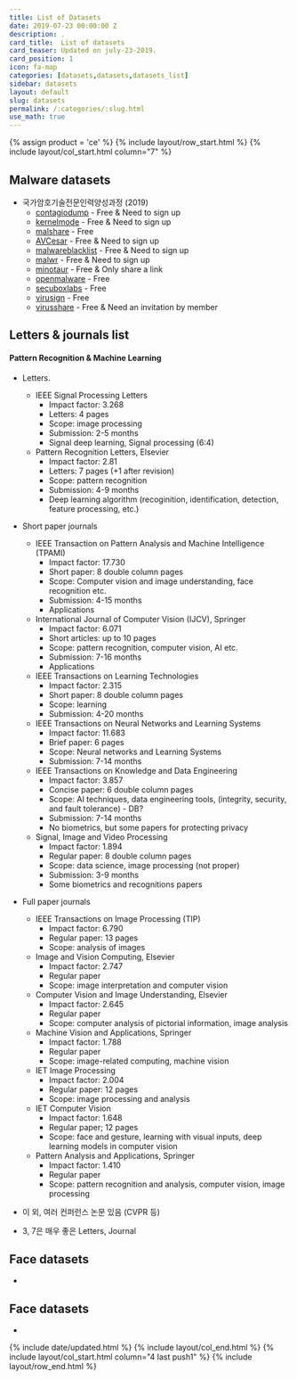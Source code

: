 ```yaml
---
title: List of Datasets
date: 2019-07-23 00:00:00 Z
description: .
card_title:  List of datasets
card_teaser: Updated on july-23-2019.
card_position: 1
icon: fa-map
categories: [datasets,datasets,datasets_list]
sidebar: datasets
layout: default
slug: datasets
permalink: /:categories/:slug.html
use_math: true
---
```


{% assign product = 'ce' %}
{% include layout/row_start.html %}
{% include layout/col_start.html column="7" %}

## Malware datasets
+ 국가암호기술전문인력양성과정 (2019)
  + [contagiodump](http://contagiodump.blogspot.kr/) - Free & Need to sign up
  + [kernelmode](http://www.kernelmode.info/forum/) - Free & Need to sign up
  + [malshare](http://malshare.com/) - Free
  + [AVCesar](https://avcaesar.malware.lu/) - Free & Need to sign up
  + [malwareblacklist](http://www.malwareblacklist.com/) - Free & Need to sign up
  + [malwr](https://malwr.com/) - Free & Need to sign up
  + [minotaur](http://minotauranalysis.com/) - Free & Only share a link
  + [openmalware](http://openmalware.org/) - Free
  + [secuboxlabs](http://secuboxlabs.fr/) - Free
  + [virusign](http://www.virusign.com/) - Free
  + [virusshare](https://virusshare.com/) - Free & Need an invitation by member

## Letters \& journals list
#### Pattern Recognition \& Machine Learning
+ Letters.
	+ IEEE Signal Processing Letters
		+ Impact factor: 3.268
		+ Letters: 4 pages
		+ Scope: image processing
		+ Submission: 2-5 months
		+ Signal deep learning, Signal processing (6:4)
	+ Pattern Recognition Letters, Elsevier
		+ Impact factor: 2.81
		+ Letters: 7 pages (+1 after revision)
		+ Scope: pattern recognition
		+ Submission: 4-9 months
		+ Deep learning algorithm (recoginition, identification, detection, feature processing, etc.)

+ Short paper journals
	+ IEEE Transaction on Pattern Analysis and Machine Intelligence (TPAMI)
		+ Impact factor: 17.730
		+ Short paper: 8 double column pages
		+ Scope: Computer vision and image understanding, face recognition etc.
		+ Submission: 4-15 months
		+ Applications
	+ International Journal of Computer Vision (IJCV), Springer
		+ Impact factor: 6.071
		+ Short articles: up to 10 pages
		+ Scope: pattern recognition, computer vision, AI etc.
		+ Submission: 7-16 months
		+ Applications
	+ IEEE Transactions on Learning Technologies
		+ Impact factor: 2.315
		+ Short paper: 8 double column pages
		+ Scope: learning
		+ Submission: 4-20 months
	+ IEEE Transactions on Neural Networks and Learning Systems
		+ Impact factor: 11.683
		+ Brief paper: 6 pages
		+ Scope: Neural networks and Learning Systems
		+ Submission: 7-14 months
	+ IEEE Transactions on Knowledge and Data Engineering
		+ Impact factor: 3.857
		+ Concise paper: 6 double column pages
		+ Scope: AI techniques, data engineering tools, (integrity, security, and fault tolerance) - DB?
		+ Submission: 7-14 months
		+ No biometrics, but some papers for protecting privacy
	+ Signal, Image and Video Processing
		+ Impact factor: 1.894
		+ Regular paper: 8 double column pages
		+ Scope: data science, image processing (not proper)
		+ Submission: 3-9 months
		+ Some biometrics and recognitions papers

+ Full paper journals
	+ IEEE Transactions on Image Processing (TIP)
		+ Impact factor: 6.790
		+ Regular paper: 13 pages
		+ Scope: analysis of images
	+ Image and Vision Computing, Elsevier
		+ Impact factor: 2.747
		+ Regular paper
		+ Scope: image interpretation and computer vision
	+ Computer Vision and Image Understanding, Elsevier
		+ Impact factor: 2.645
		+ Regular paper
		+ Scope: computer analysis of pictorial information, image analysis
	+ Machine Vision and Applications, Springer
		+ Impact factor: 1.788
		+ Regular paper
		+ Scope: image-related computing, machine vision
	+ IET Image Processing
		+ Impact factor: 2.004
		+ Regular paper: 12 pages
		+ Scope: image processing and analysis
	+ IET Computer Vision
		+ Impact factor: 1.648
		+ Regular paper; 12 pages
		+ Scope: face and gesture, learning with visual inputs, deep learning models in computer vision
	+ Pattern Analysis and Applications, Springer
		+ Impact factor: 1.410
		+ Regular paper
		+ Scope: pattern recognition and analysis, computer vision, image processing
+ 이 외, 여러 컨퍼런스 논문 있음 (CVPR 등)
+ 3, 7은 매우 좋은 Letters, Journal


## Face datasets
+

## Face datasets
+


{% include date/updated.html %}
{% include layout/col_end.html %}
{% include layout/col_start.html column="4 last push1" %}
{% include layout/row_end.html %}

